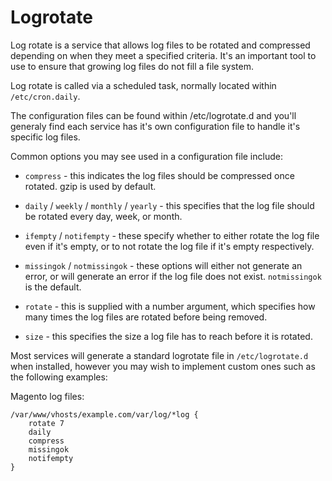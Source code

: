 # Logrotate

Log rotate is a service that allows log files to be rotated and compressed depending on when they meet a specified criteria. It's an important tool to use to ensure that growing log files do not fill a file system.

Log rotate is called via a scheduled task, normally located within `/etc/cron.daily`.

The configuration files can be found within /etc/logrotate.d and you'll generaly find each service has it's own configuration file to handle it's specific log files.

Common options you may see used in a configuration file include:

* `compress` - this indicates the log files should be compressed once rotated. gzip is used by default.

* `daily` / `weekly` / `monthly` / `yearly` - this specifies that the log file should be rotated every day, week, or month.

* `ifempty` / `notifempty` - these specify whether to either rotate the log file even if it's empty, or to not rotate the log file if it's empty respectively.

* `missingok` / `notmissingok` - these options will either not generate an error, or will generate an error if the log file does not exist. `notmissingok` is the default.

* `rotate` - this is supplied with a number argument, which specifies how many times the log files are rotated before being removed.

* `size` - this specifies the size a log file has to reach before it is rotated.


Most services will generate a standard logrotate file in `/etc/logrotate.d` when installed, however you may wish to implement custom ones such as the following examples:

Magento log files:

```console
/var/www/vhosts/example.com/var/log/*log {
    rotate 7
    daily
    compress
    missingok
    notifempty
}
```
